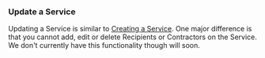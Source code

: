 ### Update a Service

Updating a Service is similar to [Creating a Service](#creating-a-service). One major difference is
that you cannot add, edit or delete Recipients or Contractors on the Service. We don't currently have this functionality
 though will soon.
